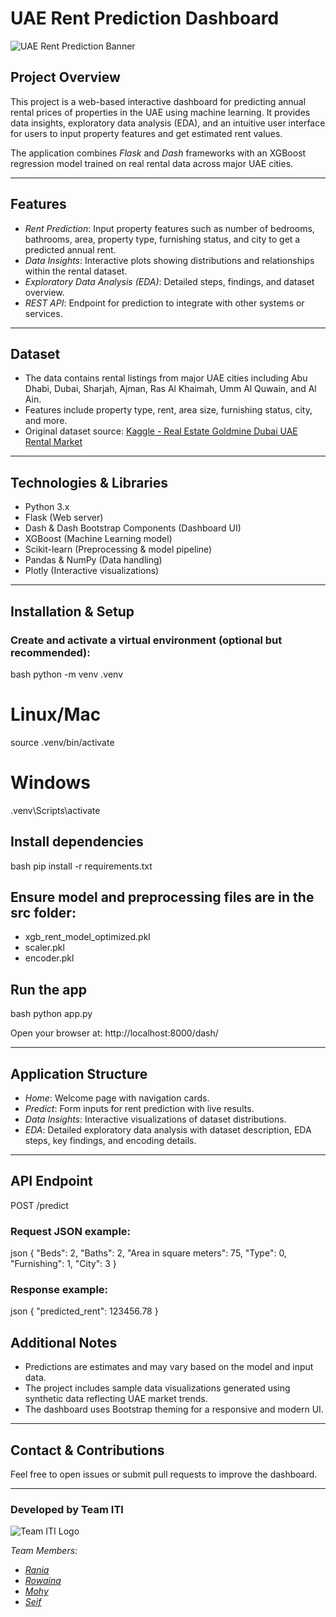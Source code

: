 # UAE Rent Prediction Dashboard

![UAE Rent Prediction Banner](https://www.sealra.com/media/images/banner.jpg)

## Project Overview
This project is a web-based interactive dashboard for predicting annual rental prices of properties in the UAE using machine learning. It provides data insights, exploratory data analysis (EDA), and an intuitive user interface for users to input property features and get estimated rent values.

The application combines *Flask* and *Dash* frameworks with an XGBoost regression model trained on real rental data across major UAE cities.

---

## Features

- *Rent Prediction*: Input property features such as number of bedrooms, bathrooms, area, property type, furnishing status, and city to get a predicted annual rent.
- *Data Insights*: Interactive plots showing distributions and relationships within the rental dataset.
- *Exploratory Data Analysis (EDA)*: Detailed steps, findings, and dataset overview.
- *REST API*: Endpoint for prediction to integrate with other systems or services.

---

## Dataset

- The data contains rental listings from major UAE cities including Abu Dhabi, Dubai, Sharjah, Ajman, Ras Al Khaimah, Umm Al Quwain, and Al Ain.
- Features include property type, rent, area size, furnishing status, city, and more.
- Original dataset source: [Kaggle - Real Estate Goldmine Dubai UAE Rental Market](https://www.kaggle.com/datasets/azharsaleem/real-estate-goldmine-dubai-uae-rental-market)

---

## Technologies & Libraries

- Python 3.x
- Flask (Web server)
- Dash & Dash Bootstrap Components (Dashboard UI)
- XGBoost (Machine Learning model)
- Scikit-learn (Preprocessing & model pipeline)
- Pandas & NumPy (Data handling)
- Plotly (Interactive visualizations)

---
## Installation & Setup

### Create and activate a virtual environment (optional but recommended):

bash
python -m venv .venv
# Linux/Mac
source .venv/bin/activate
# Windows
.venv\Scripts\activate


## Install dependencies

bash
pip install -r requirements.txt


## Ensure model and preprocessing files are in the src folder:

- xgb_rent_model_optimized.pkl
- scaler.pkl
- encoder.pkl

## Run the app

bash
python app.py


Open your browser at: http://localhost:8000/dash/

---

## Application Structure

- *Home*: Welcome page with navigation cards.
- *Predict*: Form inputs for rent prediction with live results.
- *Data Insights*: Interactive visualizations of dataset distributions.
- *EDA*: Detailed exploratory data analysis with dataset description, EDA steps, key findings, and encoding details.

---

## API Endpoint

POST /predict

### Request JSON example:

json
{
  "Beds": 2,
  "Baths": 2,
  "Area in square meters": 75,
  "Type": 0,
  "Furnishing": 1,
  "City": 3
}

### Response example:

json
{
  "predicted_rent": 123456.78
}

## Additional Notes

- Predictions are estimates and may vary based on the model and input data.
- The project includes sample data visualizations generated using synthetic data reflecting UAE market trends.
- The dashboard uses Bootstrap theming for a responsive and modern UI.

---
## Contact & Contributions

Feel free to open issues or submit pull requests to improve the dashboard.

---

### Developed by Team ITI

![Team ITI Logo](https://encrypted-tbn0.gstatic.com/images?q=tbn:ANd9GcQI6KFPp2QZ-rAUkI30ruT8CqgNR-wPHV9EqA&s)

*Team Members:*


- [*Rania*](https://github.com/RRGrania)
- [*Rowaina*](https://github.com/Raoina) 
- [*Mohy*](https://github.com/iDourgham)
- [*Seif*](https://github.com/OPCoderman)
